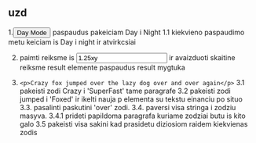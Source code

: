 ## uzd

1.<button>Day Mode</button> paspaudus pakeiciam Day i Night
1.1 kiekvieno paspaudimo metu keiciam is Day i night ir atvirkcsiai

2. paimti reiksme is <input type="text" placeholder="iveskite skaiciu" value="1.25xy">
   ir avaizduoti skaitine reiksme result elemente paspaudus result mygtuka

3. `<p>Crazy fox jumped over the lazy dog over and over again</p>`
   3.1 pakeisti zodi Crazy i 'SuperFast' tame paragrafe
   3.2 pakeisti zodi jumped i 'Foxed' ir ikelti nauja p elementa su tekstu einanciu po situo
   3.3. pasalinti paskutini 'over' zodi.
   3.4. paversi visa stringa i zodziu masyva.
   3.4.1 prideti papildoma paragrafa kuriame zodziai butu is kito galo
   3.5 pakeisti visa sakini kad prasidetu diziosiom raidem kiekvienas zodis
